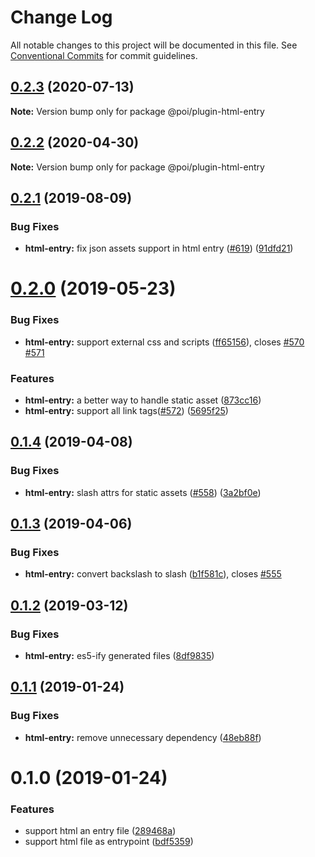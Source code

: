 # Change Log

All notable changes to this project will be documented in this file.
See [Conventional Commits](https://conventionalcommits.org) for commit guidelines.

## [0.2.3](https://github.com/egoist/poi/compare/@poi/plugin-html-entry@0.2.2...@poi/plugin-html-entry@0.2.3) (2020-07-13)

**Note:** Version bump only for package @poi/plugin-html-entry

## [0.2.2](https://github.com/egoist/poi/compare/@poi/plugin-html-entry@0.2.1...@poi/plugin-html-entry@0.2.2) (2020-04-30)

**Note:** Version bump only for package @poi/plugin-html-entry

## [0.2.1](https://github.com/egoist/poi/compare/@poi/plugin-html-entry@0.2.0...@poi/plugin-html-entry@0.2.1) (2019-08-09)

### Bug Fixes

- **html-entry:** fix json assets support in html entry ([#619](https://github.com/egoist/poi/issues/619)) ([91dfd21](https://github.com/egoist/poi/commit/91dfd21))

# [0.2.0](https://github.com/egoist/poi/compare/@poi/plugin-html-entry@0.1.4...@poi/plugin-html-entry@0.2.0) (2019-05-23)

### Bug Fixes

- **html-entry:** support external css and scripts ([ff65156](https://github.com/egoist/poi/commit/ff65156)), closes [#570](https://github.com/egoist/poi/issues/570) [#571](https://github.com/egoist/poi/issues/571)

### Features

- **html-entry:** a better way to handle static asset ([873cc16](https://github.com/egoist/poi/commit/873cc16))
- **html-entry:** support all link tags([#572](https://github.com/egoist/poi/issues/572)) ([5695f25](https://github.com/egoist/poi/commit/5695f25))

## [0.1.4](https://github.com/egoist/poi/compare/@poi/plugin-html-entry@0.1.3...@poi/plugin-html-entry@0.1.4) (2019-04-08)

### Bug Fixes

- **html-entry:** slash attrs for static assets ([#558](https://github.com/egoist/poi/issues/558)) ([3a2bf0e](https://github.com/egoist/poi/commit/3a2bf0e))

## [0.1.3](https://github.com/egoist/poi/compare/@poi/plugin-html-entry@0.1.2...@poi/plugin-html-entry@0.1.3) (2019-04-06)

### Bug Fixes

- **html-entry:** convert backslash to slash ([b1f581c](https://github.com/egoist/poi/commit/b1f581c)), closes [#555](https://github.com/egoist/poi/issues/555)

## [0.1.2](https://github.com/egoist/poi/compare/@poi/plugin-html-entry@0.1.1...@poi/plugin-html-entry@0.1.2) (2019-03-12)

### Bug Fixes

- **html-entry:** es5-ify generated files ([8df9835](https://github.com/egoist/poi/commit/8df9835))

## [0.1.1](https://github.com/egoist/poi/compare/@poi/plugin-html-entry@0.1.0...@poi/plugin-html-entry@0.1.1) (2019-01-24)

### Bug Fixes

- **html-entry:** remove unnecessary dependency ([48eb88f](https://github.com/egoist/poi/commit/48eb88f))

# 0.1.0 (2019-01-24)

### Features

- support html an entry file ([289468a](https://github.com/egoist/poi/commit/289468a))
- support html file as entrypoint ([bdf5359](https://github.com/egoist/poi/commit/bdf5359))
